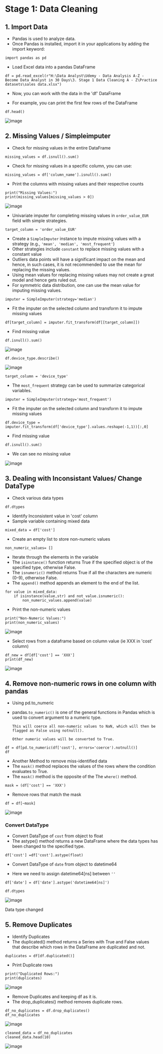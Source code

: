 # Stage 1: Data Cleaning
## 1. Import Data
* Pandas is used to analyze data.
* Once Pandas is installed, import it in your applications by adding the import keyword:
```
import pandas as pd
```
* Load Excel data into a pandas DataFrame
```
df = pd.read_excel(r"H:\Data Analyst\Udemy - Data Analysis A-Z - Become Data Analyst in 30 Days\3. Stage 1 Data Cleaning A - Z\Practice datasets\sales data.xlsx")
```
* Now, you can work with the data in the 'df' DataFrame

* For example, you can print the first few rows of the DataFrame
```
df.head()
```
![image](https://github.com/asmshkhaws/SALES_DATA_PYTHON/assets/119579424/50a78a4b-1322-4580-8e6c-13aa38b38e19)

## 2. Missing Values / Simpleimputer
* Check for missing values in the entire DataFrame
```
missing_values = df.isnull().sum()
```
* Check for missing values in a specific column, you can use:
```
missing_values = df['column_name'].isnull().sum()
```
* Print the columns with missing values and their respective counts
```
print("Missing Values:")
print(missing_values[missing_values > 0])
```
![image](https://github.com/asmshkhaws/SALES_DATA_PYTHON/assets/119579424/76c5cee0-1cb0-4ee2-81d4-d7e44976647a)

* Univariate imputer for completing missing values in `order_value_EUR` field with simple strategies.
```
target_column = 'order_value_EUR'
```
* Create a `SimpleImputer` instance to impute missing values with a strategy (e.g., `'mean', 'median', 'most_frequent'`)
* Other strategies include `constant` to replace missing values with a constant value
* Outliers data points will have a significant impact on the mean and hence, in such cases, it is not recommended to use the mean for replacing the missing values.
* Using mean values for replacing missing values may not create a great model and hence gets ruled out.
* For symmetric data distribution, one can use the mean value for imputing missing values.
```
imputer = SimpleImputer(strategy='median')
```
* Fit the imputer on the selected column and transform it to impute missing values
```
df[target_column] = imputer.fit_transform(df[[target_column]])
```
* Find missing value
```
df.isnull().sum()
```
![image](https://github.com/asmshkhaws/SALES_DATA_PYTHON/assets/119579424/6ba3f397-e0fd-47ad-98b9-d4a983b41d09)

```
df.device_type.describe()
```
![image](https://github.com/asmshkhaws/SALES_DATA_PYTHON/assets/119579424/5ceb75fa-6fc4-4b4f-8a33-82125908c2b4)

```
target_column = 'device_type'
```
* The `most_frequent` strategy can be used to summarize categorical variables.
```
imputer = SimpleImputer(strategy='most_frequent')
```
* Fit the imputer on the selected column and transform it to impute missing values
```
df.device_type = imputer.fit_transform(df['device_type'].values.reshape(-1,1))[:,0]
```
* Find missing value
```
df.isnull().sum()
```
* We can see no missing value

![image](https://github.com/asmshkhaws/SALES_DATA_PYTHON/assets/119579424/7d903169-3c6c-4e9e-966e-30d23a181c52)

## 3. Dealing with Inconsistant Values/ Change DataType
* Check various data types
```
df.dtypes
```
* Identify Inconsistent value in 'cost' column 
* Sample variable containing mixed data
```
mixed_data = df['cost']
```
* Create an empty list to store non-numeric values
```
non_numeric_values= []
```
* Iterate through the elements in the variable
* The `isinstance()` function returns True if the specified object is of the specified type, otherwise False.
* The `isnumeric()` method returns True if all the characters are numeric (0-9), otherwise False.
* The `append()` method appends an element to the end of the list.

```
for value in mixed_data:
    if isinstance(value,str) and not value.isnumeric():
        non_numeric_values.append(value)
```

* Print the non-numeric values
```
print("Non-Numeric Values:")
print(non_numeric_values)
```
![image](https://github.com/asmshkhaws/SALES_DATA_PYTHON/assets/119579424/02818322-9b13-4ff2-93f3-046743877832)

* Select rows from a dataframe based on column value (ie XXX in 'cost' column)
```
df_new = df[df['cost'] == 'XXX']
print(df_new)
```
![image](https://github.com/asmshkhaws/SALES_DATA_PYTHON/assets/119579424/e12a003c-4f4c-4014-bfce-0f4fd4731cab)

## 4. Remove non-numeric rows in one column with pandas
* Using pd.to_numeric
* pandas.`to_numeric()` is one of the general functions in Pandas which is used to convert argument to a numeric type.

    `This will coerce all non-numeric values to NaN, which will then be flagged as False using notnull().`

    `Other numeric values will be converted to True.`
```
df = df[pd.to_numeric(df['cost'], errors='coerce').notnull()]
df
```
* Another Method to remove miss-identified data
* The `mask()` method replaces the values of the rows where the condition evaluates to True.
* The `mask()` method is the opposite of the The `where()` method.
```
mask = (df['cost'] == 'XXX')
```
* Remove rows that match the mask
```
df = df[~mask]
```
![image](https://github.com/asmshkhaws/SALES_DATA_PYTHON/assets/119579424/3df1bd99-06df-491c-b447-60dc45cabd25)

### Convert DataType

* Convert DataType of `cost` from object to float
* The astype() method returns a new DataFrame where the data types has been changed to the specified type.
```
df['cost'] =df['cost'].astype(float)
```
* Convert DataType of `date` from object to datetime64

* Here we need to assign datetime64[ns] between `''`
```
df['date'] = df['date'].astype('datetime64[ns]')
```
```
df.dtypes
```
![image](https://github.com/asmshkhaws/SALES_DATA_PYTHON/assets/119579424/443c532b-76eb-412b-ba8b-bd36b63b4f2a)

Data type changed

## 5. Remove Duplicates
* Identify Duplicates
* The duplicated() method returns a Series with True and False values that describe which rows in the DataFrame are duplicated and not.
```
duplicates = df[df.duplicated()]
```
* Print Duplicate rows
```
print("Duplicated Rows:")
print(duplicates)
```
![image](https://github.com/asmshkhaws/SALES_DATA_PYTHON/assets/119579424/bd99bf50-6d20-4f53-9fce-f3bbf85ab265)

* Remove Duplicates and keeping df as it is.
* The drop_duplicates() method removes duplicate rows.
```
df_no_duplicates = df.drop_duplicates()
df_no_duplicates
```
![image](https://github.com/asmshkhaws/SALES_DATA_PYTHON/assets/119579424/3ab18461-b147-4eb6-87e0-0092f6d171dd)

```
cleaned_data = df_no_duplicates
cleaned_data.head(10)
```
![image](https://github.com/asmshkhaws/SALES_DATA_PYTHON/assets/119579424/9b07eb60-30c8-4404-a9f7-9169ac8c2274)
